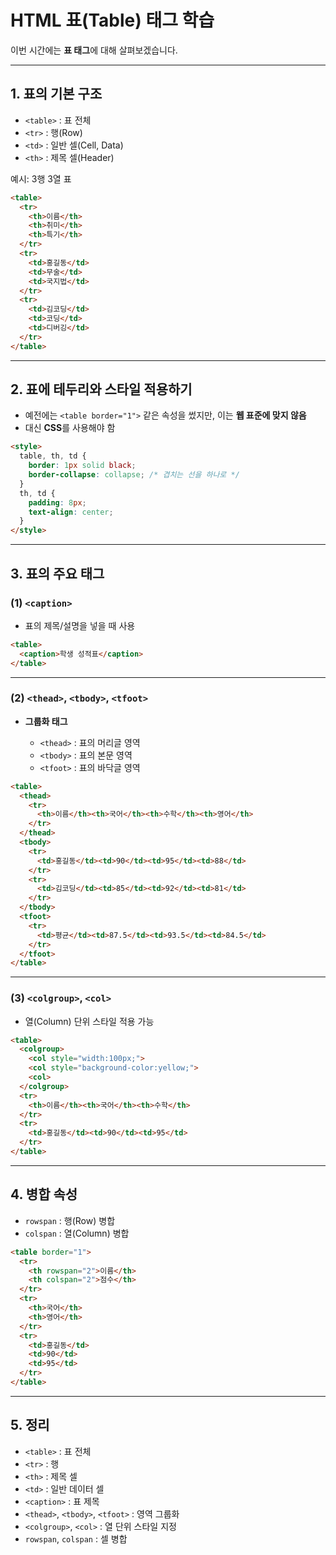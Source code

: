 # HTML 표(Table) 태그 학습

이번 시간에는 **표 태그**에 대해 살펴보겠습니다.  

---

## 1. 표의 기본 구조

- `<table>` : 표 전체  
- `<tr>` : 행(Row)  
- `<td>` : 일반 셀(Cell, Data)  
- `<th>` : 제목 셀(Header)

예시: 3행 3열 표
```html
<table>
  <tr>
    <th>이름</th>
    <th>취미</th>
    <th>특기</th>
  </tr>
  <tr>
    <td>홍길동</td>
    <td>무술</td>
    <td>국지법</td>
  </tr>
  <tr>
    <td>김코딩</td>
    <td>코딩</td>
    <td>디버깅</td>
  </tr>
</table>
````

---

## 2. 표에 테두리와 스타일 적용하기

* 예전에는 `<table border="1">` 같은 속성을 썼지만, 이는 **웹 표준에 맞지 않음**
* 대신 **CSS**를 사용해야 함

```html
<style>
  table, th, td {
    border: 1px solid black;
    border-collapse: collapse; /* 겹치는 선을 하나로 */
  }
  th, td {
    padding: 8px;
    text-align: center;
  }
</style>
```

---

## 3. 표의 주요 태그

### (1) `<caption>`

* 표의 제목/설명을 넣을 때 사용

```html
<table>
  <caption>학생 성적표</caption>
</table>
```

---

### (2) `<thead>`, `<tbody>`, `<tfoot>`

* **그룹화 태그**

  * `<thead>` : 표의 머리글 영역
  * `<tbody>` : 표의 본문 영역
  * `<tfoot>` : 표의 바닥글 영역

```html
<table>
  <thead>
    <tr>
      <th>이름</th><th>국어</th><th>수학</th><th>영어</th>
    </tr>
  </thead>
  <tbody>
    <tr>
      <td>홍길동</td><td>90</td><td>95</td><td>88</td>
    </tr>
    <tr>
      <td>김코딩</td><td>85</td><td>92</td><td>81</td>
    </tr>
  </tbody>
  <tfoot>
    <tr>
      <td>평균</td><td>87.5</td><td>93.5</td><td>84.5</td>
    </tr>
  </tfoot>
</table>
```

---

### (3) `<colgroup>`, `<col>`

* 열(Column) 단위 스타일 적용 가능

```html
<table>
  <colgroup>
    <col style="width:100px;">
    <col style="background-color:yellow;">
    <col>
  </colgroup>
  <tr>
    <th>이름</th><th>국어</th><th>수학</th>
  </tr>
  <tr>
    <td>홍길동</td><td>90</td><td>95</td>
  </tr>
</table>
```

---

## 4. 병합 속성

* `rowspan` : 행(Row) 병합
* `colspan` : 열(Column) 병합

```html
<table border="1">
  <tr>
    <th rowspan="2">이름</th>
    <th colspan="2">점수</th>
  </tr>
  <tr>
    <th>국어</th>
    <th>영어</th>
  </tr>
  <tr>
    <td>홍길동</td>
    <td>90</td>
    <td>95</td>
  </tr>
</table>
```

---

## 5. 정리

* `<table>` : 표 전체
* `<tr>` : 행
* `<th>` : 제목 셀
* `<td>` : 일반 데이터 셀
* `<caption>` : 표 제목
* `<thead>`, `<tbody>`, `<tfoot>` : 영역 그룹화
* `<colgroup>`, `<col>` : 열 단위 스타일 지정
* `rowspan`, `colspan` : 셀 병합
